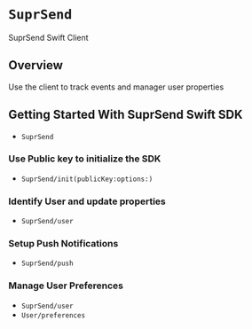 # ``SuprSend``

SuprSend Swift Client

## Overview

Use the client to track events and manager user properties

## Getting Started With SuprSend Swift SDK

- ``SuprSend``

### Use Public key to initialize the SDK
- ``SuprSend/init(publicKey:options:)``

### Identify User and update properties

- ``SuprSend/user``

### Setup Push Notifications

- ``SuprSend/push``

### Manage User Preferences

- ``SuprSend/user``
- ``User/preferences``
